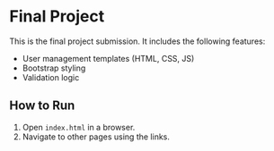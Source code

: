 # Final Project

This is the final project submission. It includes the following features:
- User management templates (HTML, CSS, JS)
- Bootstrap styling
- Validation logic

## How to Run

1. Open `index.html` in a browser.
2. Navigate to other pages using the links.
